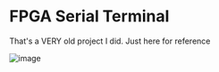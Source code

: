 # FPGA Serial Terminal

That's a VERY old project I did. Just here for reference

![image](https://user-images.githubusercontent.com/578310/69470313-86f82c00-0d74-11ea-8919-019ae6a3cce1.png)
